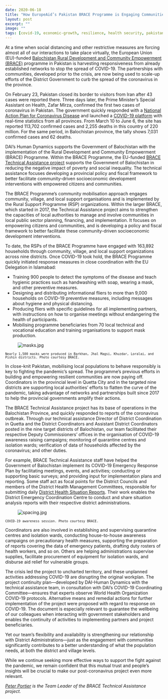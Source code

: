 ```yaml
---
date: 2020-06-18
title: "How EuropeAid’s Pakistan BRACE Programme is Engaging Communities in the COVID-19 Era"
layout: post
excerpt: ""
image: ""
tags: [covid-19, economic-growth, resilience, health security, pakistan]
---
```

<p>At a time when social distancing and other restrictive measures are forcing almost all of our interactions to take place virtually, the European Union (EU)-funded <a href="https://www.dai.com/our-work/projects/pakistan-balochistan-rural-development-and-community-empowerment-programme-brace">Balochistan Rural Development and Community Empowerment (BRACE)</a> programme in Pakistan is harvesting responsiveness from already established networks to stop the spread of COVID-19. The partnerships with communities, developed prior to the crisis, are now being used to scale-up efforts of the District Government to curb the spread of the coronavirus in the province.</p><p>On February 23, Pakistan closed its border to visitors from Iran after 43 cases were reported there. Three days later, the Prime Minister’s Special Assistant on Health, Zafar Mirza, confirmed the first two cases of coronavirus in Pakistan. The government quickly responded with a <a href="https://www.nih.org.pk/wp-content/uploads/2020/03/COVID-19-NAP-V2-13-March-2020.pdf">National Action Plan for Coronavirus Disease</a> and launched a <a href="http://covid.gov.pk/stats/pakistan">COVID-19 platform</a> with real-time statistics from all provinces. From March 10 to June 6, the site has reported 113,702 confirmed cases and 2,255 deaths in this country of 220 million. For the same period, in Balochistan province, the tally shows 7,031 confirmed cases and 62 deaths.</p><p>DAI’s Human Dynamics supports the Government of Balochistan with the implementation of the Rural Development and Community Empowerment (BRACE) Programme. Within the BRACE Programme, the EU-funded <a href="https://www.dai.com/our-work/projects/pakistan-balochistan-rural-development-and-community-empowerment-programme-brace">BRACE Technical Assistance project</a> supports the Government of Balochistan in reducing the negative impact of poverty and social inequality. The technical assistance focuses developing a provincial policy and fiscal framework to better facilitate community-driven socioeconomic development interventions with empowered citizens and communities.</p><p>The BRACE Programme’s community mobilisation approach engages community, village, and local support organisations and is implemented by the Rural Support Programme (RSP) organizations. Within the larger BRACE, which started in 2017, the Technical Assistance project aims to strengthen the capacities of local authorities to manage and involve communities in local public sector planning, financing, and implementation. It focuses on empowering citizens and communities, and is developing a policy and fiscal framework to better facilitate these community-driven socioeconomic development interventions.</p><p>To date, the RSPs of the BRACE Programme have engaged with 163,892 households through community, village, and local support organizations across nine districts. Once COVID-19 took hold, the BRACE Programme quickly initiated response measures in close coordination with the EU Delegation in Islamabad:</p><ul><li>Training 900 people to detect the symptoms of the disease and teach hygienic practices such as handwashing with soap, wearing a mask, and other preventive measures.</li><li>Designing and distributing informational fliers to more than 9,000 households on COVID-19 preventive measures, including messages about hygiene and physical distancing.</li><li>Producing fliers with specific guidelines for all implementing partners, with instructions on how to organise meetings without endangering the health of participants.</li><li>Mobilising programme beneficiaries from 70 local technical and vocational education and training organisations to support mask production.</li></ul><figure class="kg-card kg-image-card"><img src="https://pubs.ghost.io/uploads/masks.jpg" class="kg-image" alt="masks.jpg" loading="lazy"></figure><p><code><code>Nearly 1,500 masks were produced in Barkhan, Jhal Magsi, Khuzdar, Loralai, and Pishin districts. Photo courtesy BRACE.</code></code></p><p>In close-knit Pakistan, mobilising local populations to behave responsibly is key to fighting the pandemic’s spread. The programme’s previous efforts in building and empowering resilient communities are now paying off. Coordinators in the provincial level in Quetta City and in the targeted nine districts are supporting local authorities’ efforts to flatten the curve of the pandemic, taking advantage of networks and partnerships built since 2017 to help the provincial governments amplify their actions.</p><p>The BRACE Technical Assistance project has its base of operations in the Balochistan Province, and quickly responded to reports of the coronavirus outbreak. Through our technical assistance Director of District Coordination in Quetta and the District Coordinators and Assistant District Coordinators posted in the nine target districts of Balochistan, our team facilitated their respective Deputy Commissioners’ offices in the organisation of COVID-19 awareness raising campaigns; monitoring of quarantine centres and isolation wards; verification of data of households affected by the coronavirus; and other duties.</p><p>For example, BRACE Technical Assistance staff have helped the Government of Balochistan implement its COVID-19 Emergency Response Plan by facilitating meetings, events, and activities; conducting or supporting basic surveys; and providing input for implementation plans and reporting. Some staff act as focal points for the District Councils and members of the District Health Management Committees, responsible for submitting daily <a href="http://www.rspn.org/index.php/covid-19/#parentVerticalTab1">District Health Situation Reports</a>. Their work enables the District Emergency Coordination Centre to conduct and share situation analysis reports with their respective district administrations.</p><figure class="kg-card kg-image-card"><img src="https://pubs.ghost.io/uploads/spacing.jpg" class="kg-image" alt="spacing.jpg" loading="lazy"></figure><p><code><code>COVID-19 awareness session. Photo courtesy BRACE.</code></code></p><p>Coordinators are also involved in establishing and supervising quarantine centres and isolation wards, conducting house-to-house awareness campaigns on precautionary health measures, supporting the preparation of reports covering the data of emergency patients, drafting duty rosters of health workers, and so on. Others are helping administrations supervise supplies, facilitate procurement of equipment for isolation wards, and disburse aid relief for vulnerable groups.</p><p>The crisis led the project to uncharted territory, and these unplanned activities addressing COVID-19 are disrupting the original workplan. The project continuity plan—developed by DAI-Human Dynamics with the technical assistance team, in consultation with DAI’s COVID-19 Coordinating Committee—ensures that experts observe World Health Organization COVID-19 protocols. Alternative means and remedial actions for further implementation of the project were proposed with regard to response on COVID-19. The document is especially relevant to guarantee the wellbeing of our colleagues when interacting with government stakeholders and enables the continuity of activities to implementing partners and project beneficiaries.</p><p>Yet our team’s flexibility and availability is strengthening our relationship with District Administrations—just as the engagement with communities significantly contributes to a better understanding of what the population needs, at both the district and village levels.</p><p>While we continue seeking more effective ways to support the fight against the pandemic, we remain confident that this mutual trust and people’s insights will be crucial to make our post-coronavirus project even more relevant.</p><p><em><a href="https://www.linkedin.com/in/peter-portier-a439b725/">Peter Portier</a> is the Team Leader of the BRACE Technical Assistance project.</em></p>
  